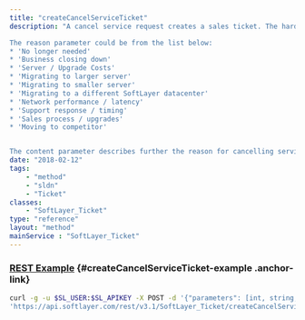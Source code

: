 ```yaml
---
title: "createCancelServiceTicket"
description: "A cancel service request creates a sales ticket. The hardware ID parameter is required to determine which server is to be cancelled. 

The reason parameter could be from the list below: 
* 'No longer needed'
* 'Business closing down'
* 'Server / Upgrade Costs'
* 'Migrating to larger server'
* 'Migrating to smaller server'
* 'Migrating to a different SoftLayer datacenter'
* 'Network performance / latency'
* 'Support response / timing'
* 'Sales process / upgrades'
* 'Moving to competitor'


The content parameter describes further the reason for cancelling service. "
date: "2018-02-12"
tags:
    - "method"
    - "sldn"
    - "Ticket"
classes:
    - "SoftLayer_Ticket"
type: "reference"
layout: "method"
mainService : "SoftLayer_Ticket"
---
```


### [REST Example](#createCancelServiceTicket-example) <a href="/article/rest/"><i class="fas fa-question"></i></a> {#createCancelServiceTicket-example .anchor-link} 
```bash
curl -g -u $SL_USER:$SL_APIKEY -X POST -d '{"parameters": [int, string, string, enum]}' \
'https://api.softlayer.com/rest/v3.1/SoftLayer_Ticket/createCancelServiceTicket'
```
